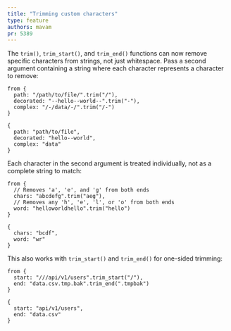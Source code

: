 ```yaml
---
title: "Trimming custom characters"
type: feature
authors: mavam
pr: 5389
---
```


The `trim()`, `trim_start()`, and `trim_end()` functions can now remove
specific characters from strings, not just whitespace. Pass a second argument
containing a string where each character represents a character to remove:

```tql
from {
  path: "/path/to/file/".trim("/"),
  decorated: "--hello--world--".trim("-"),
  complex: "/-/data/-/".trim("/-")
}
```

```tql
{
  path: "path/to/file",
  decorated: "hello--world",
  complex: "data"
}
```

Each character in the second argument is treated individually, not as a complete
string to match:

```tql
from {
  // Removes 'a', 'e', and 'g' from both ends
  chars: "abcdefg".trim("aeg"),
  // Removes any 'h', 'e', 'l', or 'o' from both ends
  word: "helloworldhello".trim("hello")
}
```

```tql
{
  chars: "bcdf",
  word: "wr"
}
```

This also works with `trim_start()` and `trim_end()` for one-sided trimming:

```tql
from {
  start: "///api/v1/users".trim_start("/"),
  end: "data.csv.tmp.bak".trim_end(".tmpbak")
}
```

```tql
{
  start: "api/v1/users",
  end: "data.csv"
}
```
